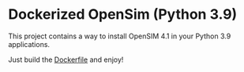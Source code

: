 # Dockerized OpenSim (Python 3.9)

This project contains a way to install OpenSIM 4.1 in your Python 3.9 applications.

Just build the [Dockerfile](Dockerfile) and enjoy!